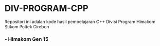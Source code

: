 # DIV-PROGRAM-CPP

Repositori ini adalah kode hasil pembelajaran C++ Divisi Program Himakom Stikom Poltek Cirebon

### - Himakom Gen 15
